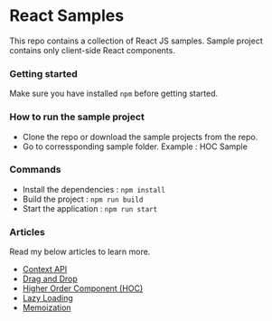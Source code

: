# React Samples

This repo contains a collection of React JS samples. Sample project contains only client-side React components.

### Getting started
Make sure you have installed `npm` before getting started.

### How to run the sample project

* Clone the repo or download the sample projects from the repo.
* Go to corressponding sample folder. Example : HOC Sample

### Commands
* Install the dependencies : `npm install`
* Build the project : `npm run build`
* Start the application : `npm run start`

### Articles

Read my below articles to learn more.
* [Context API](https://www.c-sharpcorner.com/article/context-api-in-react-applications/)
* [Drag and Drop](https://www.c-sharpcorner.com/article/file-drag-and-drop-feature-in-reactjs/)
* [Higher Order Component (HOC)](https://www.c-sharpcorner.com/article/higher-order-components-in-react/)
* [Lazy Loading](https://www.c-sharpcorner.com/article/lazy-loading-in-react/)
* [Memoization](https://www.c-sharpcorner.com/article/memoization-in-react/)
